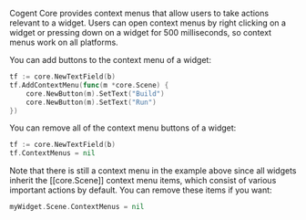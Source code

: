 Cogent Core provides context menus that allow users to take actions relevant to a widget. Users can open context menus by right clicking on a widget or pressing down on a widget for 500 milliseconds, so context menus work on all platforms.

You can add buttons to the context menu of a widget:

```Go
tf := core.NewTextField(b)
tf.AddContextMenu(func(m *core.Scene) {
    core.NewButton(m).SetText("Build")
    core.NewButton(m).SetText("Run")
})
```

You can remove all of the context menu buttons of a widget:

```Go
tf := core.NewTextField(b)
tf.ContextMenus = nil
```

Note that there is still a context menu in the example above since all widgets inherit the [[core.Scene]] context menu items, which consist of various important actions by default. You can remove these items if you want:

```go
myWidget.Scene.ContextMenus = nil
```
